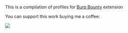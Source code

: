 This is a compilation of profiles for [Burp Bounty](https://portswigger.net/bappstore/618f0b2489564607825e93eeed8b9e0a) extension

You can support this work buying me a coffee:

[<img src="https://www.buymeacoffee.com/assets/img/guidelines/bmc-coffee.gif">](https://www.buymeacoffee.com/six2dez)

